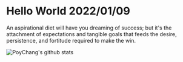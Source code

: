 # Hello World 2022/01/09

An aspirational diet will have you dreaming of success; but it's the attachment of expectations and tangible goals that feeds the desire, persistence, and fortitude required to make the win.

![PoyChang's github stats](https://github-readme-stats.vercel.app/api?username=poychang&show_icons=true&theme=dracula)
